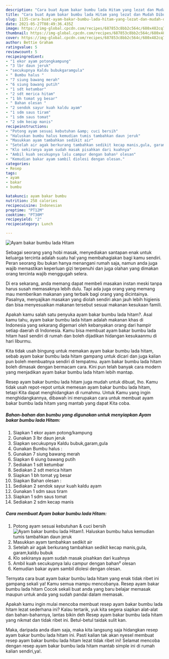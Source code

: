 ```yaml
---
description: "Cara buat Ayam bakar bumbu lada Hitam yang lezat dan Mudah Dibuat"
title: "Cara buat Ayam bakar bumbu lada Hitam yang lezat dan Mudah Dibuat"
slug: 1135-cara-buat-ayam-bakar-bumbu-lada-hitam-yang-lezat-dan-mudah-dibuat
date: 2021-05-27T08:49:36.435Z
image: https://img-global.cpcdn.com/recipes/687853c8bb2c564c/680x482cq70/ayam-bakar-bumbu-lada-hitam-foto-resep-utama.jpg
thumbnail: https://img-global.cpcdn.com/recipes/687853c8bb2c564c/680x482cq70/ayam-bakar-bumbu-lada-hitam-foto-resep-utama.jpg
cover: https://img-global.cpcdn.com/recipes/687853c8bb2c564c/680x482cq70/ayam-bakar-bumbu-lada-hitam-foto-resep-utama.jpg
author: Bettie Graham
ratingvalue: 5
reviewcount: 5
recipeingredient:
- "1 ekor ayam potongkampung"
- "3 lbr daun jeruk"
- "secukupnya Kaldu bubukgaramgula"
- " Bumbu halus "
- "7 siung bawang merah"
- "6 siung bawang putih"
- "1 sdt ketumbar"
- "2 sdt merica hitam"
- "1 bh tomat yg besar"
- " Bahan olesan "
- "2 sendok sayur kuah kaldu ayam"
- "1 sdm saus tiram"
- "1 sdm saus tomat"
- "2 sdm kecap manis"
recipeinstructions:
- "Potong ayam sesuai kebutuhan &amp; cuci bersih"
- "Haluskan bumbu halus kemudian tumis tambahkan daun jeruk"
- "Masukkan ayam tambahkan sedikit air"
- "Setelah air agak berkurang tambahkan sedikit kecap manis,gula, garam,kaldu bubuk"
- "Klo sekiranya ayam sudah masak pisahkan dari kuahnya"
- "Ambil kuah secukupnya lalu campur dengan bahan² olesan"
- "Kemudian bakar ayam sambil diolesi dengan olesan."
categories:
- Resep
tags:
- ayam
- bakar
- bumbu

katakunci: ayam bakar bumbu 
nutrition: 258 calories
recipecuisine: Indonesian
preptime: "PT12M"
cooktime: "PT30M"
recipeyield: "2"
recipecategory: Lunch

---
```



![Ayam bakar bumbu lada Hitam](https://img-global.cpcdn.com/recipes/687853c8bb2c564c/680x482cq70/ayam-bakar-bumbu-lada-hitam-foto-resep-utama.jpg)

Sebagai seorang yang hobi masak, menyediakan santapan enak untuk keluarga tercinta adalah suatu hal yang membahagiakan bagi kamu sendiri. Peran seorang ibu bukan hanya menangani rumah saja, namun anda juga wajib memastikan keperluan gizi terpenuhi dan juga olahan yang dimakan orang tercinta wajib menggugah selera.

Di era  sekarang, anda memang dapat membeli masakan instan meski tanpa harus susah memasaknya lebih dulu. Tapi ada juga orang yang memang mau memberikan makanan yang terbaik bagi orang yang dicintainya. Pasalnya, menyajikan masakan yang diolah sendiri akan jauh lebih higienis dan bisa menyesuaikan makanan tersebut sesuai makanan kesukaan famili. 



Apakah kamu salah satu penyuka ayam bakar bumbu lada hitam?. Asal kamu tahu, ayam bakar bumbu lada hitam adalah makanan khas di Indonesia yang sekarang digemari oleh kebanyakan orang dari hampir setiap daerah di Indonesia. Kamu bisa membuat ayam bakar bumbu lada hitam hasil sendiri di rumah dan boleh dijadikan hidangan kesukaanmu di hari liburmu.

Kita tidak usah bingung untuk memakan ayam bakar bumbu lada hitam, sebab ayam bakar bumbu lada hitam gampang untuk dicari dan juga kalian pun boleh membuatnya sendiri di tempatmu. ayam bakar bumbu lada hitam boleh dimasak dengan bermacam cara. Kini pun telah banyak cara modern yang menjadikan ayam bakar bumbu lada hitam lebih mantap.

Resep ayam bakar bumbu lada hitam juga mudah untuk dibuat, lho. Kamu tidak usah repot-repot untuk memesan ayam bakar bumbu lada hitam, tetapi Kita dapat menghidangkan di rumahmu. Untuk Kamu yang ingin menghidangkannya, dibawah ini merupakan cara untuk membuat ayam bakar bumbu lada hitam yang mantab yang dapat Kita coba.

<!--inarticleads1-->

##### Bahan-bahan dan bumbu yang digunakan untuk menyiapkan Ayam bakar bumbu lada Hitam:

1. Siapkan 1 ekor ayam potong/kampung
1. Gunakan 3 lbr daun jeruk
1. Siapkan secukupnya Kaldu bubuk,garam,gula
1. Gunakan  Bumbu halus :
1. Gunakan 7 siung bawang merah
1. Siapkan 6 siung bawang putih
1. Sediakan 1 sdt ketumbar
1. Sediakan 2 sdt merica hitam
1. Siapkan 1 bh tomat yg besar
1. Siapkan  Bahan olesan :
1. Sediakan 2 sendok sayur kuah kaldu ayam
1. Gunakan 1 sdm saus tiram
1. Siapkan 1 sdm saus tomat
1. Sediakan 2 sdm kecap manis




<!--inarticleads2-->

##### Cara membuat Ayam bakar bumbu lada Hitam:

1. Potong ayam sesuai kebutuhan &amp; cuci bersih
<img src="https://img-global.cpcdn.com/steps/6135cb7216c33140/160x128cq70/ayam-bakar-bumbu-lada-hitam-langkah-memasak-1-foto.jpg" alt="Ayam bakar bumbu lada Hitam">1. Haluskan bumbu halus kemudian tumis tambahkan daun jeruk
1. Masukkan ayam tambahkan sedikit air
1. Setelah air agak berkurang tambahkan sedikit kecap manis,gula, garam,kaldu bubuk
1. Klo sekiranya ayam sudah masak pisahkan dari kuahnya
1. Ambil kuah secukupnya lalu campur dengan bahan² olesan
1. Kemudian bakar ayam sambil diolesi dengan olesan.




Ternyata cara buat ayam bakar bumbu lada hitam yang enak tidak ribet ini gampang sekali ya! Kamu semua mampu mencobanya. Resep ayam bakar bumbu lada hitam Cocok sekali buat anda yang baru belajar memasak maupun untuk anda yang sudah pandai dalam memasak.

Apakah kamu ingin mulai mencoba membuat resep ayam bakar bumbu lada hitam lezat sederhana ini? Kalau tertarik, yuk kita segera siapkan alat-alat dan bahan-bahannya, lantas bikin deh Resep ayam bakar bumbu lada hitam yang nikmat dan tidak ribet ini. Betul-betul taidak sulit kan. 

Maka, daripada anda diam saja, maka kita langsung saja hidangkan resep ayam bakar bumbu lada hitam ini. Pasti kalian tak akan nyesel membuat resep ayam bakar bumbu lada hitam lezat tidak ribet ini! Selamat mencoba dengan resep ayam bakar bumbu lada hitam mantab simple ini di rumah kalian sendiri,ya!.

